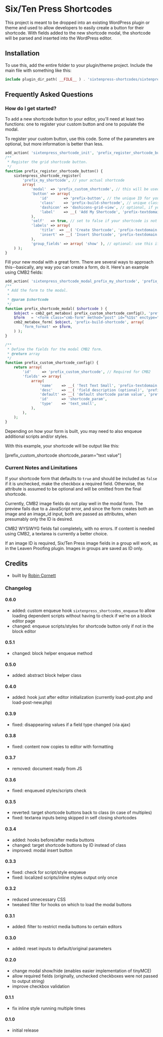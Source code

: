 # Six/Ten Press Shortcodes

This project is meant to be dropped into an existing WordPress plugin or theme and used to allow developers to easily create a button for their shortcode. With fields added to the new shortcode modal, the shortcode will be parsed and inserted into the WordPress editor.

## Installation

To use this, add the entire folder to your plugin/theme project. Include the main file with something like this:

```php
include plugin_dir_path( __FILE__ ) . 'sixtenpress-shortcodes/sixtenpress-shortcodes.php';
```

## Frequently Asked Questions

### How do I get started?

To add a new shortcode button to your editor, you'll need at least two functions: one to register your custom button and one to populate the modal.

To register your custom button, use this code. Some of the parameters are optional, but more information is better than less.

```php
add_action( 'sixtenpress_shortcode_init', 'prefix_register_shortcode_button' );
/**
 * Register the grid shortcode button.
 */
function prefix_register_shortcode_button() {
	sixtenpress_shortcode_register(
		'prefix_my_shortcode', // your actual shortcode
		array(
			'modal'  => 'prefix_custom_shortcode', // this will be used to create a custom ID and class for your modal
			'button' => array(
				'id'       => 'prefix-button', // the unique ID for your custom button
				'class'    => 'prefix-build-shortcode', // unique class, which you may want to include for styling
				'dashicon' => 'dashicons-grid-view', // optional, if you want to use a Dashicon
				'label'    => __( 'Add My Shortcode', 'prefix-textdomain' ), // Custom label for your button
			),
			'self'   => true, // set to false if your shortcode is not self-closing
			'labels' => array(
				'title'  => __( 'Create Shortcode', 'prefix-textdomain' ), // optionally customize the title of the modal window
				'insert' => __( 'Insert Shortcode', 'prefix-textdomain' ), // optionally change the text for the modal insert button
			),
			'group_fields' => array( 'show' ), // optional: use this if you have multi-check fields (groups of checkboxes)
	) );
}
```

Fill your new modal with a great form. There are several ways to approach this--basically, any way you can create a form, do it. Here's an example using CMB2 fields:

```php
add_action( 'sixtenpress_shortcode_modal_prefix_my_shortcode', 'prefix_shortcode_modal' );
/**
 * Add the form to the modal.
 * 
 * @param $shortcode
 */
function prefix_shortcode_modal( $shortcode ) {
	$object = cmb2_get_metabox( prefix_custom_shortcode_config(), 'prefix_custom_shortcode' );
	$form   = '<form class="cmb-form" method="post" id="%1$s" enctype="multipart/form-data" encoding="multipart/form-data"><input type="hidden" name="object_id" value="%2$s">%3$s</form>';
	cmb2_metabox_form( $object, 'prefix-build-shortcode', array(
		'form_format' => $form,
	) );
}

/**
 * Define the fields for the modal CMB2 form.
 * @return array
 */
function prefix_custom_shortcode_config() {
	return array(
		'id'     => 'prefix_custom_shortcode', // Required for CMB2
		'fields' => array(
			array(
				'name'    => __( 'Test Text Small', 'prefix-textdomain' ),
				'desc'    => __( 'field description (optional)', 'prefix-textdomain' ),
				'default' => __( 'default shortcode param value', 'prefix-textdomain' ),
				'id'      => 'shortcode_param',
				'type'    => 'text_small',
			),
		),
	);
}
```

Depending on how your form is built, you may need to also enqueue additional scripts and/or styles.

With this example, your shortcode will be output like this:

[prefix_custom_shortcode shortcode_param="text value"]

### Current Notes and Limitations

If your shortcode form that defaults to `true` and should be included as `false` if it is unchecked, make the checkbox a required field. Otherwise, the attribute is assumed to be optional and will be omitted from the final shortcode.

Currently, CMB2 image fields do not play well in the modal form. The preview fails due to a JavaScript error, and since the form creates both an image and an image_id input, both are passed as attributes, when presumably only the ID is desired.

CMB2 WYSIWYG fields fail completely, with no errors. If content is needed using CMB2, a textarea is currently a better choice.

If an image ID is required, Six/Ten Press image fields in a group will work, as in the Leaven Proofing plugin. Images in groups are saved as ID only.

## Credits
* built by [Robin Cornett](https://robincornett.com)

### Changelog

#### 0.6.0
* added: custom enqueue hook `sixtenpress_shortcodes_enqueue` to allow loading dependent scripts without having to check if we're on a block editor page
* changed: enqueue scripts/styles for shortcode button only if not in the block editor

#### 0.5.1
* changed: block helper enqueue method

#### 0.5.0
* added: abstract block helper class

#### 0.4.0
* added: hook just after editor initialization (currently load-post.php and load-post-new.php)

#### 0.3.9
* fixed: disappearing values if a field type changed (via ajax)

#### 0.3.8
* fixed: content now copies to editor with formatting

#### 0.3.7
* removed: document ready from JS

#### 0.3.6
* fixed: enqueued styles/scripts check

#### 0.3.5
* reverted: target shortcode buttons back to class (in case of multiples)
* fixed: textarea inputs being skipped in self closing shortcodes

#### 0.3.4
* added: hooks before/after media buttons
* changed: target shortcode buttons by ID instead of class
* improved: modal insert button

#### 0.3.3
* fixed: check for script/style enqueue
* fixed: localized scripts/inline styles output only once

#### 0.3.2
* reduced unnecessary CSS
* tweaked filter for hooks on which to load the modal buttons

#### 0.3.1
* added: filter to restrict media buttons to certain editors

#### 0.3.0
* added: reset inputs to default/original parameters

#### 0.2.0
* change modal show/hide (enables easier implementation of tinyMCE)
* allow required fields (originally, unchecked checkboxes were not passed to output string)
* improve checkbox validation

#### 0.1.1
* fix inline style running multiple times

#### 0.1.0
* initial release
